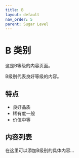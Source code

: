 ```yaml
---
title: B
layout: default
nav_order: 5
parent: Sugar Level
---
```


# B 类别

这是B等级的内容页面。

B级别代表良好等级的内容。

## 特点

- 良好品质
- 稀有度一般
- 价值中等

## 内容列表

在这里可以添加B级别的具体内容...